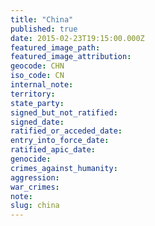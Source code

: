 ```yaml
---
title: "China"
published: true
date: 2015-02-23T19:15:00.000Z
featured_image_path:
featured_image_attribution:
geocode: CHN
iso_code: CN
internal_note:
territory:
state_party:
signed_but_not_ratified:
signed_date:
ratified_or_acceded_date:
entry_into_force_date:
ratified_apic_date:
genocide:
crimes_against_humanity:
aggression:
war_crimes:
note:
slug: china
---
```

